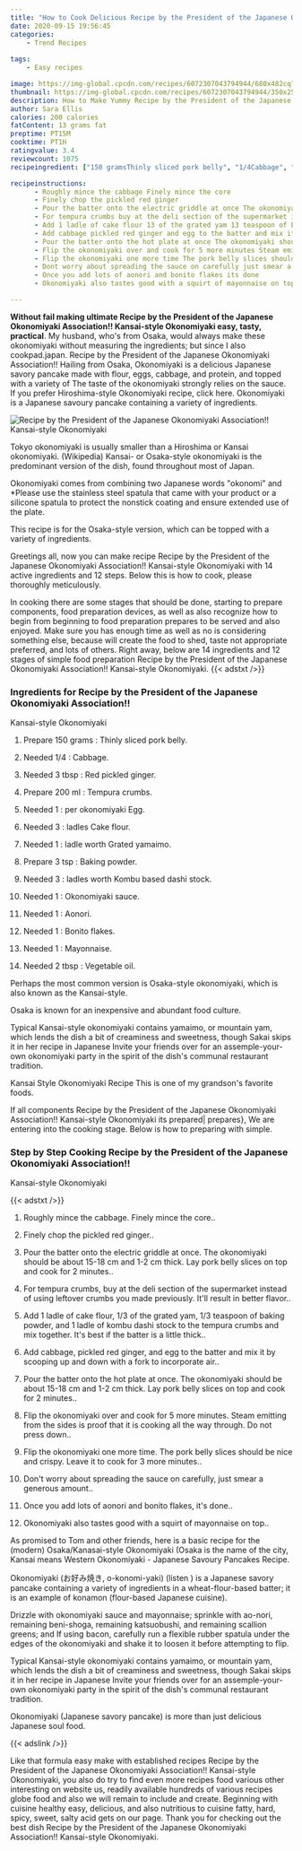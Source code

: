 ```yaml
---
title: "How to Cook Delicious Recipe by the President of the Japanese Okonomiyaki AssociationKansaistyle Okonomiyaki"
date: 2020-09-15 19:56:45
categories:
    - Trend Recipes
    
tags:
    - Easy recipes

image: https://img-global.cpcdn.com/recipes/6072307043794944/680x482cq70/recipe-by-the-president-of-the-japanese-okonomiyaki-association-kansai-style-okonomiyaki-recipe-main-photo.jpg
thumbnail: https://img-global.cpcdn.com/recipes/6072307043794944/350x250cq70/recipe-by-the-president-of-the-japanese-okonomiyaki-association-kansai-style-okonomiyaki-recipe-main-photo.jpg
description: How to Make Yummy Recipe by the President of the Japanese Okonomiyaki AssociationKansaistyle Okonomiyaki with 14 ingredients and 12 stages of easy cooking.
author: Sara Ellis
calories: 200 calories
fatContent: 13 grams fat
preptime: PT15M
cooktime: PT1H
ratingvalue: 3.4
reviewcount: 1075
recipeingredient: ["150 gramsThinly sliced pork belly", "1/4Cabbage", "3 tbspRed pickled ginger", "200 mlTempura crumbs", "1per okonomiyaki Egg", "3ladles Cake flour", "1ladle worth Grated yamaimo", "3 tspBaking powder", "3ladles worth Kombu based dashi stock", "1Okonomiyaki sauce", "1Aonori", "1Bonito flakes", "1Mayonnaise", "2 tbspVegetable oil"]

recipeinstructions: 
      - Roughly mince the cabbage Finely mince the core 
      - Finely chop the pickled red ginger 
      - Pour the batter onto the electric griddle at once The okonomiyaki should be about 1518 cm and 12 cm thick Lay pork belly slices on top and cook for 2 minutes 
      - For tempura crumbs buy at the deli section of the supermarket instead of using leftover crumbs you made previously Itll result in better flavor 
      - Add 1 ladle of cake flour 13 of the grated yam 13 teaspoon of baking powder and 1 ladle of kombu dashi stock to the tempura crumbs and mix together Its best if the batter is a little thick 
      - Add cabbage pickled red ginger and egg to the batter and mix it by scooping up and down with a fork to incorporate air 
      - Pour the batter onto the hot plate at once The okonomiyaki should be about 1518 cm and 12 cm thick Lay pork belly slices on top and cook for 2 minutes 
      - Flip the okonomiyaki over and cook for 5 more minutes Steam emitting from the sides is proof that it is cooking all the way through Do not press down 
      - Flip the okonomiyaki one more time The pork belly slices should be nice and crispy Leave it to cook for 3 more minutes 
      - Dont worry about spreading the sauce on carefully just smear a generous amount 
      - Once you add lots of aonori and bonito flakes its done 
      - Okonomiyaki also tastes good with a squirt of mayonnaise on top

---
```




**Without fail making ultimate Recipe by the President of the Japanese Okonomiyaki Association!!
Kansai-style Okonomiyaki easy, tasty, practical**. My husband, who&#39;s from Osaka, would always make these okonomiyaki without measuring the ingredients; but since I also cookpad.japan. Recipe by the President of the Japanese Okonomiyaki Association!! Hailing from Osaka, Okonomiyaki is a delicious Japanese savory pancake made with flour, eggs, cabbage, and protein, and topped with a variety of The taste of the okonomiyaki strongly relies on the sauce. If you prefer Hiroshima-style Okonomiyaki recipe, click here. Okonomiyaki is a Japanese savoury pancake containing a variety of ingredients.


![Recipe by the President of the Japanese Okonomiyaki Association!!
Kansai-style Okonomiyaki](https://img-global.cpcdn.com/recipes/6072307043794944/680x482cq70/recipe-by-the-president-of-the-japanese-okonomiyaki-association-kansai-style-okonomiyaki-recipe-main-photo.jpg "Recipe by the President of the Japanese Okonomiyaki Association!!
Kansai-style Okonomiyaki")



Tokyo okonomiyaki is usually smaller than a Hiroshima or Kansai okonomiyaki. (Wikipedia) Kansai- or Osaka-style okonomiyaki is the predominant version of the dish, found throughout most of Japan.

Okonomiyaki comes from combining two Japanese words &#34;okonomi&#34; and *Please use the stainless steel spatula that came with your product or a silicone spatula to protect the nonstick coating and ensure extended use of the plate.

This recipe is for the Osaka-style version, which can be topped with a variety of ingredients.


Greetings all, now you can make recipe Recipe by the President of the Japanese Okonomiyaki Association!!
Kansai-style Okonomiyaki with 14 active ingredients and 12 steps. Below this is how to cook, please thoroughly meticulously.

In cooking there are some stages that should be done, starting to prepare components, food preparation devices, as well as also recognize how to begin from beginning to food preparation prepares to be served and also enjoyed. Make sure you has enough time as well as no is considering something else, because will create the food to shed, taste not appropriate preferred, and lots of others. Right away, below are 14 ingredients and 12 stages of simple food preparation Recipe by the President of the Japanese Okonomiyaki Association!!
Kansai-style Okonomiyaki.
{{< adstxt />}}

### Ingredients for Recipe by the President of the Japanese Okonomiyaki Association!!
Kansai-style Okonomiyaki


1. Prepare 150 grams : Thinly sliced pork belly.

1. Needed 1/4 : Cabbage.

1. Needed 3 tbsp : Red pickled ginger.

1. Prepare 200 ml : Tempura crumbs.

1. Needed 1 : per okonomiyaki Egg.

1. Needed 3 : ladles Cake flour.

1. Needed 1 : ladle worth Grated yamaimo.

1. Prepare 3 tsp : Baking powder.

1. Needed 3 : ladles worth Kombu based dashi stock.

1. Needed 1 : Okonomiyaki sauce.

1. Needed 1 : Aonori.

1. Needed 1 : Bonito flakes.

1. Needed 1 : Mayonnaise.

1. Needed 2 tbsp : Vegetable oil.


Perhaps the most common version is Osaka-style okonomiyaki, which is also known as the Kansai-style.

Osaka is known for an inexpensive and abundant food culture.

Typical Kansai-style okonomiyaki contains yamaimo, or mountain yam, which lends the dish a bit of creaminess and sweetness, though Sakai skips it in her recipe in Japanese Invite your friends over for an assemple-your-own okonomiyaki party in the spirit of the dish&#39;s communal restaurant tradition.

Kansai Style Okonomiyaki Recipe This is one of my grandson&#39;s favorite foods.


If all components Recipe by the President of the Japanese Okonomiyaki Association!!
Kansai-style Okonomiyaki its prepared| prepares}, We are entering into the cooking stage. Below is how to preparing with simple.

### Step by Step Cooking Recipe by the President of the Japanese Okonomiyaki Association!!
Kansai-style Okonomiyaki

{{< adstxt />}}


1. Roughly mince the cabbage. Finely mince the core..



1. Finely chop the pickled red ginger..



1. Pour the batter onto the electric griddle at once. The okonomiyaki should be about 15-18 cm and 1-2 cm thick. Lay pork belly slices on top and cook for 2 minutes..



1. For tempura crumbs, buy at the deli section of the supermarket instead of using leftover crumbs you made previously. It&#39;ll result in better flavor..



1. Add 1 ladle of cake flour, 1/3 of the grated yam, 1/3 teaspoon of baking powder, and 1 ladle of kombu dashi stock to the tempura crumbs and mix together. It&#39;s best if the batter is a little thick..



1. Add cabbage, pickled red ginger, and egg to the batter and mix it by scooping up and down with a fork to incorporate air..



1. Pour the batter onto the hot plate at once. The okonomiyaki should be about 15-18 cm and 1-2 cm thick. Lay pork belly slices on top and cook for 2 minutes..



1. Flip the okonomiyaki over and cook for 5 more minutes. Steam emitting from the sides is proof that it is cooking all the way through. Do not press down..



1. Flip the okonomiyaki one more time. The pork belly slices should be nice and crispy. Leave it to cook for 3 more minutes..



1. Don&#39;t worry about spreading the sauce on carefully, just smear a generous amount..



1. Once you add lots of aonori and bonito flakes, it&#39;s done..



1. Okonomiyaki also tastes good with a squirt of mayonnaise on top..




As promised to Tom and other friends, here is a basic recipe for the (modern) Osaka/Kanasai-style Okonomiyaki (Osaka is the name of the city, Kansai means Western Okonomiyaki - Japanese Savoury Pancakes Recipe.

Okonomiyaki (お好み焼き, o-konomi-yaki) (listen ) is a Japanese savory pancake containing a variety of ingredients in a wheat-flour-based batter; it is an example of konamon (flour-based Japanese cuisine).

Drizzle with okonomiyaki sauce and mayonnaise; sprinkle with ao-nori, remaining beni-shoga, remaining katsuobushi, and remaining scallion greens; and If using bacon, carefully run a flexible rubber spatula under the edges of the okonomiyaki and shake it to loosen it before attempting to flip.

Typical Kansai-style okonomiyaki contains yamaimo, or mountain yam, which lends the dish a bit of creaminess and sweetness, though Sakai skips it in her recipe in Japanese Invite your friends over for an assemple-your-own okonomiyaki party in the spirit of the dish&#39;s communal restaurant tradition.

Okonomiyaki (Japanese savory pancake) is more than just delicious Japanese soul food.


{{< adslink />}}

Like that formula easy make with established recipes Recipe by the President of the Japanese Okonomiyaki Association!!
Kansai-style Okonomiyaki, you also do try to find even more recipes food various other interesting on website us, readily available hundreds of various recipes globe food and also we will remain to include and create. Beginning with cuisine healthy easy, delicious, and also nutritious to cuisine fatty, hard, spicy, sweet, salty acid gets on our page. Thank you for checking out the best dish Recipe by the President of the Japanese Okonomiyaki Association!!
Kansai-style Okonomiyaki.
